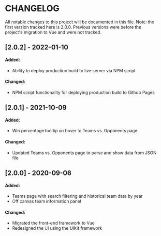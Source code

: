 # CHANGELOG
All notable changes to this project will be documented in this file. Note: the first version tracked here is 2.0.0. Previous versions were before the project's migration to Vue and were not tracked.

## [2.0.2] - 2022-01-10
#### Added:

  - Ability to deploy production build to live server via NPM script

#### Changed:

  - NPM script functionality for deploying production build to Github Pages

## [2.0.1] - 2021-10-09
#### Added:

  - Win percentage tooltip on hover to Teams vs. Opponents page

#### Changed:

  - Updated Teams vs. Opponents page to parse and show data from JSON file

## [2.0.0] - 2020-09-06
#### Added:

  - Teams page with search filtering and historical team data by year
  - Off canvas team information panel

#### Changed:

  - Migrated the front-end framework to Vue
  - Redesigned the UI using the UIKit framework
